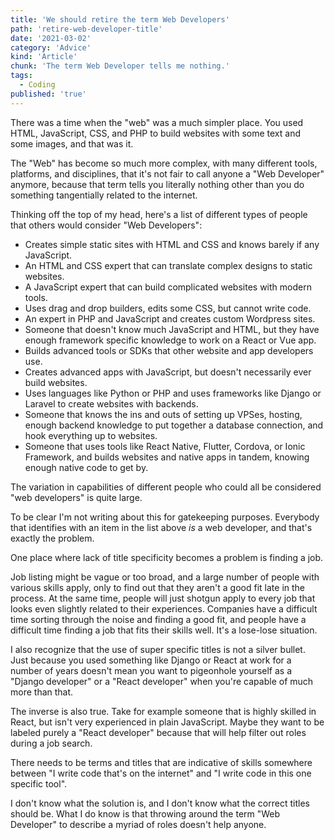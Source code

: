 ```yaml
---
title: 'We should retire the term Web Developers'
path: 'retire-web-developer-title'
date: '2021-03-02'
category: 'Advice'
kind: 'Article'
chunk: 'The term Web Developer tells me nothing.'
tags:
  - Coding
published: 'true'
---
```


There was a time when the "web" was a much simpler place. You used HTML, JavaScript, CSS, and PHP to build websites with some text and some images, and that was it.

The "Web" has become so much more complex, with many different tools, platforms, and disciplines, that it's not fair to call anyone a "Web Developer" anymore, because that term tells you literally nothing other than you do something tangentially related to the internet.

Thinking off the top of my head, here's a list of different types of people that others would consider "Web Developers":

- Creates simple static sites with HTML and CSS and knows barely if any JavaScript.
- An HTML and CSS expert that can translate complex designs to static websites.
- A JavaScript expert that can build complicated websites with modern tools.
- Uses drag and drop builders, edits some CSS, but cannot write code.
- An expert in PHP and JavaScript and creates custom Wordpress sites.
- Someone that doesn't know much JavaScript and HTML, but they have enough framework specific knowledge to work on a React or Vue app.
- Builds advanced tools or SDKs that other website and app developers use.
- Creates advanced apps with JavaScript, but doesn't necessarily ever build websites.
- Uses languages like Python or PHP and uses frameworks like Django or Laravel to create websites with backends.
- Someone that knows the ins and outs of setting up VPSes, hosting, enough backend knowledge to put together a database connection, and hook everything up to websites.
- Someone that uses tools like React Native, Flutter, Cordova, or Ionic Framework, and builds websites and native apps in tandem, knowing enough native code to get by.

The variation in capabilities of different people who could all be considered "web developers" is quite large.

To be clear I'm not writing about this for gatekeeping purposes. Everybody that identifies with an item in the list above _is_ a web developer, and that's exactly the problem.

One place where lack of title specificity becomes a problem is finding a job.

Job listing might be vague or too broad, and a large number of people with various skills apply, only to find out that they aren't a good fit late in the process. At the same time, people will just shotgun apply to every job that looks even slightly related to their experiences. Companies have a difficult time sorting through the noise and finding a good fit, and people have a difficult time finding a job that fits their skills well. It's a lose-lose situation.

I also recognize that the use of super specific titles is not a silver bullet. Just because you used something like Django or React at work for a number of years doesn't mean you want to pigeonhole yourself as a "Django developer" or a "React developer" when you're capable of much more than that.

The inverse is also true. Take for example someone that is highly skilled in React, but isn't very experienced in plain JavaScript. Maybe they want to be labeled purely a "React developer" because that will help filter out roles during a job search.

There needs to be terms and titles that are indicative of skills somewhere between "I write code that's on the internet" and "I write code in this one specific tool".

I don't know what the solution is, and I don't know what the correct titles should be. What I do know is that throwing around the term "Web Developer" to describe a myriad of roles doesn't help anyone.